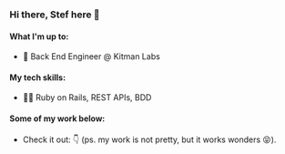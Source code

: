 ### Hi there, Stef here 👋

#### What I'm up to:
- 🔭 Back End Engineer @ Kitman Labs

#### My tech skills:
- 👩‍💻 Ruby on Rails, REST APIs, BDD

#### Some of my work below:
- Check it out: 👇 (ps. my work is not pretty, but it works wonders 😝).

<!--
**stefcruz/stefcruz** is a ✨ _special_ ✨ repository because its `README.md` (this file) appears on your GitHub profile.

Here are some ideas to get you started:

- 🔭 I’m currently working on ...
- 🌱 I’m currently learning ...
- 👯 I’m looking to collaborate on ...
- 🤔 I’m looking for help with ...
- 💬 Ask me about ...
- 📫 How to reach me: ...
- 😄 Pronouns: ...
- ⚡ Fun fact: ...
-->
